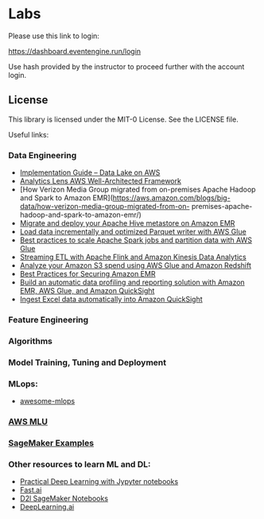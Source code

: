 # Labs

Please use this link to login:

https://dashboard.eventengine.run/login

Use hash provided by the instructor to proceed further with the account login.

## License

This library is licensed under the MIT-0 License. See the LICENSE file.

Useful links:

### Data Engineering

  * [Implementation Guide – Data Lake on AWS](https://aws.amazon.com/solutions/implementations/data-lake-solution/)
  * [Analytics Lens AWS Well-Architected Framework](https://aws.amazon.com/blogs/big-data/build-an-aws-well-architected-environment-with-the-analytics-lens/)
  * [How Verizon Media Group migrated from on-premises Apache Hadoop and Spark to Amazon EMR](https://aws.amazon.com/blogs/big-data/how-verizon-media-group-migrated-from-on-       premises-apache-hadoop-and-spark-to-amazon-emr/)
  * [Migrate and deploy your Apache Hive metastore on Amazon EMR](https://aws.amazon.com/blogs/big-data/migrate-and-deploy-your-apache-hive-metastore-on-amazon-emr/)
  * [Load data incrementally and optimized Parquet writer with AWS Glue](https://aws.amazon.com/blogs/big-data/load-data-incrementally-and-optimized-parquet-writer-with-aws-glue/)
  * [Best practices to scale Apache Spark jobs and partition data with AWS Glue](https://aws.amazon.com/blogs/big-data/best-practices-to-scale-apache-spark-jobs-and-partition-data-with-aws-glue/)
  * [Streaming ETL with Apache Flink and Amazon Kinesis Data Analytics](https://aws.amazon.com/blogs/big-data/streaming-etl-with-apache-flink-and-amazon-kinesis-data-analytics/)
  * [Analyze your Amazon S3 spend using AWS Glue and Amazon Redshift](https://aws.amazon.com/blogs/big-data/analyze-your-amazon-s3-spend-using-aws-glue-and-amazon-redshift/)
  * [Best Practices for Securing Amazon EMR](https://aws.amazon.com/blogs/big-data/best-practices-for-securing-amazon-emr/)
  * [Build an automatic data profiling and reporting solution with Amazon EMR, AWS Glue, and Amazon QuickSight](https://aws.amazon.com/blogs/big-data/build-an-automatic-data-profiling-and-reporting-solution-with-amazon-emr-aws-glue-and-amazon-quicksight/) 
  * [Ingest Excel data automatically into Amazon QuickSight](https://aws.amazon.com/blogs/big-data/ingest-excel-data-automatically-into-amazon-quicksight/) 
   
### Feature Engineering

### Algorithms

### Model Training, Tuning and Deployment

### MLops:

  * [awesome-mlops](https://github.com/visenger/awesome-mlops)
  
### [AWS MLU](https://aws.amazon.com/training/learning-paths/machine-learning/)

### [SageMaker Examples](https://github.com/aws/amazon-sagemaker-examples)
  
### Other resources to learn ML and DL:

* [Practical Deep Learning with Jypyter notebooks](https://d2l.ai/)
* [Fast.ai](https://www.fast.ai/)
* [D2l SageMaker Notebooks](https://github.com/d2l-ai/d2l-en-sagemaker)
* [DeepLearning.ai](https://www.deeplearning.ai/)






